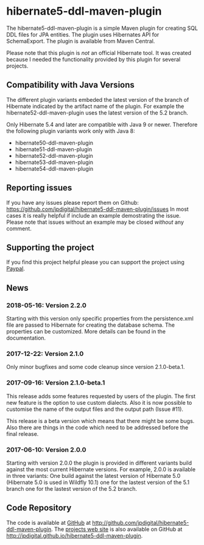 hibernate5-ddl-maven-plugin
===========================

The hibernate5-ddl-maven-plugin is a simple Maven plugin for creating SQL DDL
files for JPA entities. The plugin uses Hibernates API for SchemaExport. The
plugin is available from Maven Central.

Please note that this plugin is *not* an official Hibernate tool. It was created
because I needed the functionality provided by this plugin for several projects.

## Compatibility with Java Versions

The different plugin variants embeded the latest version of the branch of 
Hibernate indicated by the artifact name of the plugin. For example the
hibernate52-ddl-maven-plugin uses the latest version of the 5.2 branch.

Only Hibernate 5.4 and later are compatible with Java 9 or newer. Therefore
the following plugin variants work only with Java 8:

* hibernate50-ddl-maven-plugin
* hibernate51-ddl-maven-plugin
* hibernate52-ddl-maven-plugin
* hibernate53-ddl-maven-plugin
* hibernate54-ddl-maven-plugin

## Reporting issues

If you have any issues please report them on Github: https://github.com/jpdigital/hibernate5-ddl-maven-plugin/issues 
In most cases it is really helpful if include an example demostrating the issue. Please note that issues
without an example may be closed *without* any comment.

## Supporting the project

If you find this project helpful please you can support the project using 
[Paypal](https://paypal.me/jenspelzetter).

## News

### 2018-05-16: Version 2.2.0

Starting with this version only specific properties from the persistence.xml 
file are passed to Hibernate for creating the database schema. The properties
can be customized. More details can be found in the documentation.

### 2017-12-22: Version 2.1.0

Only minor bugfixes and some code cleanup since version 2.1.0-beta.1.

### 2017-09-16: Version 2.1.0-beta.1

This release adds some features requested by users of the plugin. The first
new feature is the option to use custom dialects. Also it is now possible
to customise the name of the output files and the output path (Issue #11).

This release is a beta version which means that there might be some bugs. Also
there are things in the code which need to be addressed before the final release.

### 2017-06-10: Version 2.0.0

Starting with version 2.0.0 the plugin is provided in different variants build
against the most current Hibernate versions. For example, 2.0.0 is available
in three variants: One build against the latest version of Hibernate 5.0
(Hibernate 5.0 is used in Wildfly 10.1) one for the lastest version of the 5.1 branch
one for the lastest version of the 5.2 branch.

## Code Repository

The code is available at
[GitHub](http://github.com/jpdigital/hibernate5-ddl-maven-plugin) at
<http://github.com/jpdigital/hibernate5-ddl-maven-plugin>. The
[projects web site](http://jpdigital.github.com/hibernate5-maven-plugin) is also
available on GitHub at <http://jpdigital.github.io/hibernate5-ddl-maven-plugin>.
